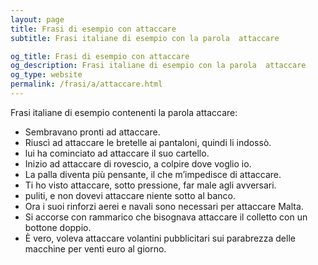 ```yaml
---
layout: page
title: Frasi di esempio con attaccare 
subtitle: Frasi italiane di esempio con la parola  attaccare

og_title: Frasi di esempio con attaccare 
og_description: Frasi italiane di esempio con la parola  attaccare
og_type: website
permalink: /frasi/a/attaccare.html
---
```


Frasi italiane di esempio contenenti la parola attaccare:


- Sembravano pronti ad attaccare.
- Riuscì ad attaccare le bretelle ai pantaloni, quindi li indossò.
- lui ha cominciato ad attaccare il suo cartello.
- Inizio ad attaccare di rovescio, a colpire dove voglio io.
- La palla diventa più pensante, il che m’impedisce di attaccare.
- Ti ho visto attaccare, sotto pressione, far male agli avversari.
- puliti, e non dovevi attaccare niente sotto al banco.
- Ora i suoi rinforzi aerei e navali sono necessari per attaccare Malta.
- Si accorse con rammarico che bisognava attaccare il colletto con un bottone doppio.
- È vero, voleva attaccare volantini pubblicitari sui parabrezza delle macchine per venti euro al giorno.
